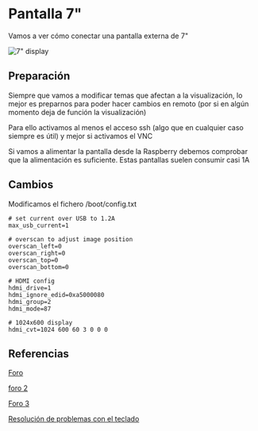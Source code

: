 # Pantalla 7"

Vamos a ver cómo conectar una pantalla externa de 7"

![7" display](https://www.waveshare.com/img/devkit/LCD/7inch-HDMI-LCD-C/7inch-HDMI-LCD-C-4.jpg)

## Preparación

Siempre que vamos a modificar temas que afectan a la visualización, lo mejor es preparnos para poder hacer cambios en remoto (por si en algún momento deja de función la visualización)

Para ello activamos al menos el acceso ssh (algo que en cualquier caso siempre es útil) y mejor si activamos el VNC

Si vamos a alimentar la pantalla desde la Raspberry debemos comprobar que la alimentación es suficiente. Estas pantallas suelen consumir casi 1A

## Cambios

Modificamos el fichero /boot/config.txt


    # set current over USB to 1.2A
    max_usb_current=1

    # overscan to adjust image position
    overscan_left=0
    overscan_right=0
    overscan_top=0
    overscan_bottom=0

    # HDMI config
    hdmi_drive=1
    hdmi_ignore_edid=0xa5000080
    hdmi_group=2
    hdmi_mode=87

    # 1024x600 display
    hdmi_cvt=1024 600 60 3 0 0 0


## Referencias

[Foro](https://www.raspberrypi.org/forums/viewtopic.php?t=163810)

[foro 2](https://www.raspberrypi.org/forums/viewtopic.php?t=121263)

[Foro 3](https://www.raspberrypi.org/forums/viewtopic.php?t=120793)

[Resolución de problemas con el teclado](https://www.raspberrypi.org/documentation/hardware/display/troubleshooting.md)
